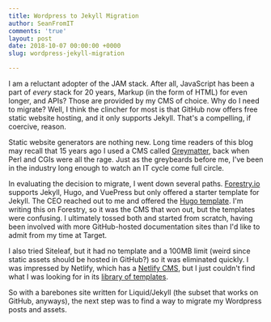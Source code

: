 ```yaml
---
title: Wordpress to Jekyll Migration
author: SeanFromIT
comments: 'true'
layout: post
date: 2018-10-07 00:00:00 +0000
slug: wordpress-jekyll-migration

---
```

I am a reluctant adopter of the JAM stack. After all, JavaScript has been a part of _every_ stack for 20 years, Markup (in the form of HTML) for even longer, and APIs? Those are provided by my CMS of choice. Why do I need to migrate? Well, I think the clincher for most is that GitHub now offers free static website hosting, and it only supports Jekyll. That's a compelling, if coercive, reason.

Static website generators are nothing new. Long time readers of this blog may recall that 15 years ago I used a CMS called [Greymatter](https://en.wikipedia.org/wiki/Greymatter_(software) "Greymatter"), back when Perl and CGIs were all the rage. Just as the greybeards before me, I've been in the industry long enough to watch an IT cycle come full circle. 

In evaluating the decision to migrate, I went down several paths. [Forestry.io](https://forestry.io/ "Forestry") supports Jekyll, Hugo, and VuePress but only offered a starter template for Jekyll. The CEO reached out to me and offered the [Hugo template](https://github.com/forestryio/hugo-demo "Hugo template"). I'm writing this on Forestry, so it was the CMS that won out, but the templates were confusing. I ultimately tossed both and started from scratch, having been involved with more GitHub-hosted documentation sites than I'd like to admit from my time at Target.

I also tried Siteleaf, but it had no template and a 100MB limit (weird since static assets should be hosted in GitHub?) so it was eliminated quickly. I was impressed by Netlify, which has a [Netlify CMS](https://github.com/netlify/netlify-cms "Netlify CMS"), but I just couldn't find what I was looking for in its [library of templates](https://templates.netlify.com/ "Netlify Templates").

So with a barebones site written for Liquid/Jekyll (the subset that works on GitHub, anyways), the next step was to find a way to migrate my Wordpress posts and assets. 